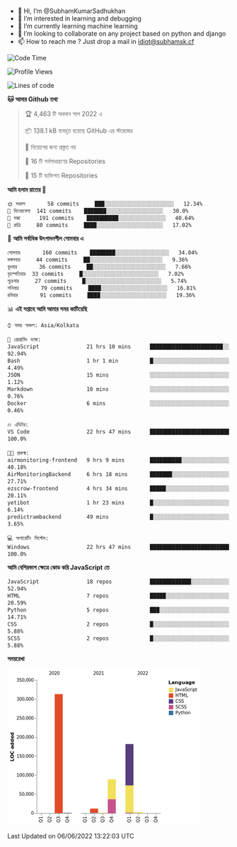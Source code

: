- 👋 Hi, I’m @SubhamKumarSadhukhan
- 👀 I’m interested in learning and debugging
- 🌱 I’m currently learning machine learning
- 💞️ I’m looking to collaborate on any project based on python and django
- 📫 How to reach me ?
      Just drop a mail in idiot@subhamsk.cf

<!---
SubhamKumarSadhukhan/SubhamKumarSadhukhan is a ✨ special ✨ repository because its `README.md` (this file) appears on your GitHub profile.
You can click the Preview link to take a look at your changes.
--->


<!--START_SECTION:waka-->
![Code Time](http://img.shields.io/badge/Code%20Time-544%20hrs%2013%20mins-blue)

![Profile Views](http://img.shields.io/badge/%E0%A6%AA%E0%A7%8D%E0%A6%B0%E0%A7%8B%E0%A6%AB%E0%A6%BE%E0%A6%87%E0%A6%B2%20%E0%A6%A6%E0%A6%B0%E0%A7%8D%E0%A6%B6%E0%A6%A8-50-blue)

![Lines of code](https://img.shields.io/badge/%E0%A6%B9%E0%A7%8D%E0%A6%AF%E0%A6%BE%E0%A6%B2%E0%A7%8B%20%E0%A6%93%E0%A6%AF%E0%A6%BC%E0%A6%BE%E0%A6%B0%E0%A7%8D%E0%A6%B2%E0%A7%8D%E0%A6%A1%20%E0%A6%A5%E0%A7%87%E0%A6%95%E0%A7%87%20%E0%A6%86%E0%A6%AE%E0%A6%BF%20%E0%A6%B2%E0%A6%BF%E0%A6%96%E0%A7%87%E0%A6%9B%E0%A6%BF-600%20Thousand%20%E0%A6%95%E0%A7%8B%E0%A6%A1%E0%A7%87%E0%A6%B0%20%E0%A6%B2%E0%A6%BE%E0%A6%87%E0%A6%A8-blue)

**🐱 আমার Github তথ্য** 

> 🏆 4,463 টি অবদান সাল 2022 এ
 > 
> 📦 138.1 kB ব্যবহৃত হয়েছে GitHub এর স্টরেজের 
 > 
> 🚫 নিয়োগের জন্য প্রস্তুত নয়
 > 
> 📜 16 টি সর্বসাধারণের Repositories 
 > 
> 🔑 15 টি ব্যক্তিগত Repositories  
 > 
**আমি হলাম রাতের 🦉** 

```text
🌞 সকাল       58 commits     ███░░░░░░░░░░░░░░░░░░░░░░   12.34% 
🌆 দিনেরবেলা  141 commits    ███████░░░░░░░░░░░░░░░░░░   30.0% 
🌃 সন্ধা      191 commits    ██████████░░░░░░░░░░░░░░░   40.64% 
🌙 রাত্রি     80 commits     ████░░░░░░░░░░░░░░░░░░░░░   17.02%

```
📅 **আমি সর্বাধিক উৎপাদনশীল সোমবার এ** 

```text
সোমবার       160 commits    ████████░░░░░░░░░░░░░░░░░   34.04% 
মঙ্গলবার     44 commits     ██░░░░░░░░░░░░░░░░░░░░░░░   9.36% 
বুধবার       36 commits     ██░░░░░░░░░░░░░░░░░░░░░░░   7.66% 
বৃহস্পতিবার  33 commits     █░░░░░░░░░░░░░░░░░░░░░░░░   7.02% 
শুক্রবার     27 commits     █░░░░░░░░░░░░░░░░░░░░░░░░   5.74% 
শনিবার       79 commits     ████░░░░░░░░░░░░░░░░░░░░░   16.81% 
রবিবার       91 commits     ████░░░░░░░░░░░░░░░░░░░░░   19.36%

```


📊 **এই সপ্তাহে আমি আমার সময় কাটিয়েছি** 

```text
⌚︎ সময় অঞ্চল: Asia/Kolkata

💬 প্রোগ্রামিং ভাষা: 
JavaScript               21 hrs 10 mins      ███████████████████████░░   92.94% 
Bash                     1 hr 1 min          █░░░░░░░░░░░░░░░░░░░░░░░░   4.49% 
JSON                     15 mins             ░░░░░░░░░░░░░░░░░░░░░░░░░   1.12% 
Markdown                 10 mins             ░░░░░░░░░░░░░░░░░░░░░░░░░   0.76% 
Docker                   6 mins              ░░░░░░░░░░░░░░░░░░░░░░░░░   0.46%

🔥 এডিটর: 
VS Code                  22 hrs 47 mins      █████████████████████████   100.0%

🐱‍💻 প্রকল্ম: 
airmonitoring-frontend   9 hrs 9 mins        ██████████░░░░░░░░░░░░░░░   40.18% 
AirMonitoringBackend     6 hrs 18 mins       ███████░░░░░░░░░░░░░░░░░░   27.71% 
ezscrow-frontend         4 hrs 34 mins       █████░░░░░░░░░░░░░░░░░░░░   20.11% 
yetibot                  1 hr 23 mins        █░░░░░░░░░░░░░░░░░░░░░░░░   6.14% 
predictrambackend        49 mins             █░░░░░░░░░░░░░░░░░░░░░░░░   3.65%

💻 অপারেটিং সিস্টেম: 
Windows                  22 hrs 47 mins      █████████████████████████   100.0%

```

**আমি বেশিরভাগ ক্ষেত্রে কোড করি JavaScript তে** 

```text
JavaScript               18 repos            █████████████░░░░░░░░░░░░   52.94% 
HTML                     7 repos             █████░░░░░░░░░░░░░░░░░░░░   20.59% 
Python                   5 repos             ███░░░░░░░░░░░░░░░░░░░░░░   14.71% 
CSS                      2 repos             █░░░░░░░░░░░░░░░░░░░░░░░░   5.88% 
SCSS                     2 repos             █░░░░░░░░░░░░░░░░░░░░░░░░   5.88%

```


**সময়রেখা**

![Chart not found](https://raw.githubusercontent.com/SubhamKumarSadhukhan/SubhamKumarSadhukhan/main/charts/bar_graph.png) 


 Last Updated on 06/06/2022 13:22:03 UTC
<!--END_SECTION:waka-->
